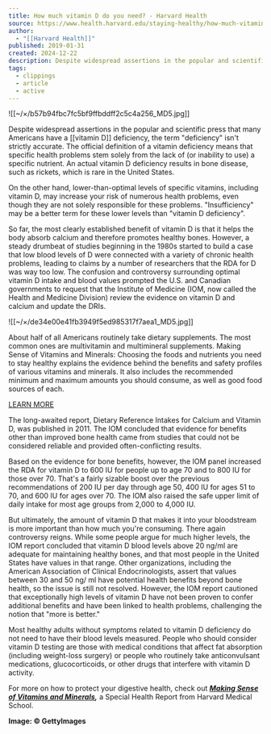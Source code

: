 ```yaml
---
title: How much vitamin D do you need? - Harvard Health
source: https://www.health.harvard.edu/staying-healthy/how-much-vitamin-d-do-you-need
author:
  - "[[Harvard Health]]"
published: 2019-01-31
created: 2024-12-22
description: Despite widespread assertions in the popular and scientific press that many Americans have a vitamin D deficiency, the term "deficiency" isn't strictly accurate. The official definition of a vitamin deficiency means that specific health problems stem solely from the lack of (or inability to use) a specific nutrient. An actual ...
tags:
  - clippings
  - article
  - active
---
```

![[~/×/b57b94fbc7fc5bf9ffbddff2c5c4a256_MD5.jpg]]

Despite widespread assertions in the popular and scientific press that many Americans have a [[vitamin D]] deficiency, the term "deficiency" isn't strictly accurate. The official definition of a vitamin deficiency means that specific health problems stem solely from the lack of (or inability to use) a specific nutrient. An actual vitamin D deficiency results in bone disease, such as rickets, which is rare in the United States. 

On the other hand, lower-than-optimal levels of specific vitamins, including vitamin D, may increase your risk of numerous health problems, even though they are not solely responsible for these problems. "Insufficiency" may be a better term for these lower levels than "vitamin D deficiency". 

So far, the most clearly established benefit of vitamin D is that it helps the body absorb calcium and therefore promotes healthy bones. However, a steady drumbeat of studies beginning in the 1980s started to build a case that low blood levels of D were connected with a variety of chronic health problems, leading to claims by a number of researchers that the RDA for D was way too low. The confusion and controversy surrounding optimal vitamin D intake and blood values prompted the U.S. and Canadian governments to request that the Institute of Medicine (IOM, now called the Health and Medicine Division) review the evidence on vitamin D and calcium and update the DRIs. 

![[~/×/de34e00e41fb3949f5ed985317f7aea1_MD5.jpg]]

About half of all Americans routinely take dietary supplements. The most common ones are multivitamin and multimineral supplements. Making Sense of Vitamins and Minerals: Choosing the foods and nutrients you need to stay healthy explains the evidence behind the benefits and safety profiles of various vitamins and minerals. It also includes the recommended minimum and maximum amounts you should consume, as well as good food sources of each.

[LEARN MORE](https://servedbyadbutler.com/redirect.spark?MID=186626&plid=2650436&setID=812675&channelID=0&CID=862911&banID=522376697&PID=0&textadID=0&tc=1&rnd=1355301385&scheduleID=2486917&adSize=0x0&metadata=%5B%5D&matches=%5B%22Healthy%22%2C%22Vitamin%22%5D&mt=1734877205973896&spr=1&hc=c6ecccb2a282687a71c8aa6a197ebf5bbba68ba0&location=)

The long-awaited report, Dietary Reference Intakes for Calcium and Vitamin D, was published in 2011. The IOM concluded that evidence for benefits other than improved bone health came from studies that could not be considered reliable and provided often-conflicting results. 

Based on the evidence for bone benefits, however, the IOM panel increased the RDA for vitamin D to 600 IU for people up to age 70 and to 800 IU for those over 70. That's a fairly sizable boost over the previous recommendations of 200 IU per day through age 50, 400 IU for ages 51 to 70, and 600 IU for ages over 70. The IOM also raised the safe upper limit of daily intake for most age groups from 2,000 to 4,000 IU. 

But ultimately, the amount of vitamin D that makes it into your bloodstream is more important than how much you're consuming. There again controversy reigns. While some people argue for much higher levels, the IOM report concluded that vitamin D blood levels above 20 ng/ml are adequate for maintaining healthy bones, and that most people in the United States have values in that range. Other organizations, including the American Association of Clinical Endocrinologists, assert that values between 30 and 50 ng/ ml have potential health benefits beyond bone health, so the issue is still not resolved. However, the IOM report cautioned that exceptionally high levels of vitamin D have not been proven to confer additional benefits and have been linked to health problems, challenging the notion that "more is better." 

Most healthy adults without symptoms related to vitamin D deficiency do not need to have their blood levels measured. People who should consider vitamin D testing are those with medical conditions that affect fat absorption (including weight-loss surgery) or people who routinely take anticonvulsant medications, glucocorticoids, or other drugs that interfere with vitamin D activity.

For more on how to protect your digestive health, check out ***[Making Sense of Vitamins and Minerals](https://www.health.harvard.edu/promotions/harvard-health-publications/vitamins-and-minerals-april19-test),*** a Special Health Report from Harvard Medical School.

**Image: © GettyImages**